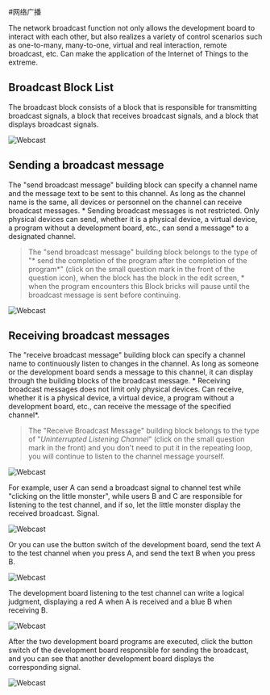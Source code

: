 #网络广播

The network broadcast function not only allows the development board to interact with each other, but also realizes a variety of control scenarios such as one-to-many, many-to-one, virtual and real interaction, remote broadcast, etc. Can make the application of the Internet of Things to the extreme.

## Broadcast Block List

The broadcast block consists of a block that is responsible for transmitting broadcast signals, a block that receives broadcast signals, and a block that displays broadcast signals.

![Webcast](../images/zh-tw/docs/webbit/extension/broadcast-01.jpg)

## Sending a broadcast message

The "send broadcast message" building block can specify a channel name and the message text to be sent to this channel. As long as the channel name is the same, all devices or personnel on the channel can receive broadcast messages. * Sending broadcast messages is not restricted. Only physical devices can send, whether it is a physical device, a virtual device, a program without a development board, etc., can send a message* to a designated channel.

> The "send broadcast message" building block belongs to the type of "* send the completion of the program after the completion of the program*" (click on the small question mark in the front of the question icon), when the block has the block in the edit screen, * when the program encounters this Block bricks will pause until the broadcast message is sent before continuing.

![Webcast](../images/zh-tw/docs/webbit/extension/broadcast-02.jpg)

## Receiving broadcast messages

The "receive broadcast message" building block can specify a channel name to continuously listen to changes in the channel. As long as someone or the development board sends a message to this channel, it can display through the building blocks of the broadcast message. * Receiving broadcast messages does not limit only physical devices. Can receive, whether it is a physical device, a virtual device, a program without a development board, etc., can receive the message of the specified channel*.

> The "Receive Broadcast Message" building block belongs to the type of "*Uninterrupted Listening Channel*" (click on the small question mark in the front) and you don't need to put it in the repeating loop, you will continue to listen to the channel message yourself.

![Webcast](../images/zh-tw/docs/webbit/extension/broadcast-03.jpg)

For example, user A can send a broadcast signal to channel test while "clicking on the little monster", while users B and C are responsible for listening to the test channel, and if so, let the little monster display the received broadcast. Signal.

![Webcast](../images/zh-tw/docs/webbit/extension/broadcast-04.gif)

Or you can use the button switch of the development board, send the text A to the test channel when you press A, and send the text B when you press B.

![Webcast](../images/zh-tw/docs/webbit/extension/broadcast-05.jpg)

The development board listening to the test channel can write a logical judgment, displaying a red A when A is received and a blue B when receiving B.

![Webcast](../images/zh-tw/docs/webbit/extension/broadcast-06.jpg)

After the two development board programs are executed, click the button switch of the development board responsible for sending the broadcast, and you can see that another development board displays the corresponding signal.

![Webcast](../images/zh-tw/docs/webbit/extension/broadcast-07.gif)